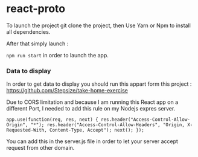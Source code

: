 # react-proto

To launch the project git clone the project, then Use Yarn or Npm to install all dependencies.

After that simply launch :

`npm run start` in order to launch the app.

### Data to display

In order to get data to display you should run this appart form this project :
https://github.com/Stepsize/take-home-exercise

Due to CORS limitation and because I am running this React app on a different Port,
I needed to add this rule on my Nodejs expres server.

`app.use(function(req, res, next) {
  res.header("Access-Control-Allow-Origin", "*");
  res.header("Access-Control-Allow-Headers", "Origin, X-Requested-With, Content-Type, Accept");
  next();
});`

You can add this in the server.js file in order to let your server accept request from other domain.
